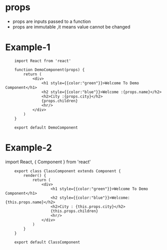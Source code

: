 # props

* props are inputs passed to a function
* props are immutable ,it means value cannot be changed

# Example-1

        import React from 'react'

        function DemoComponent(props) {
            return (
                <div>
                    <h1 style={{color:"green"}}>Welcome To Demo Component</h1>
                    <h2 style={{color:"blue"}}>Welcome :{props.name}</h2>
                    <h2>City :{props.city}</h2>
                    {props.children}
                    <hr/>
                </div>
            )
        }

        export default DemoComponent

# Example-2

import React, { Component } from 'react'

        export class ClassComponent extends Component {
            render() {
                return (
                    <div>
                        <h1 style={{color:"green"}}>Welcome To Demo Component</h1>
                        <h2 style={{color:"blue"}}>Welcome: {this.props.name}</h2>
                        <h2>City : {this.props.city}</h2>
                        {this.props.children}
                        <hr/>
                    </div>
                )
            }
        }

        export default ClassComponent
